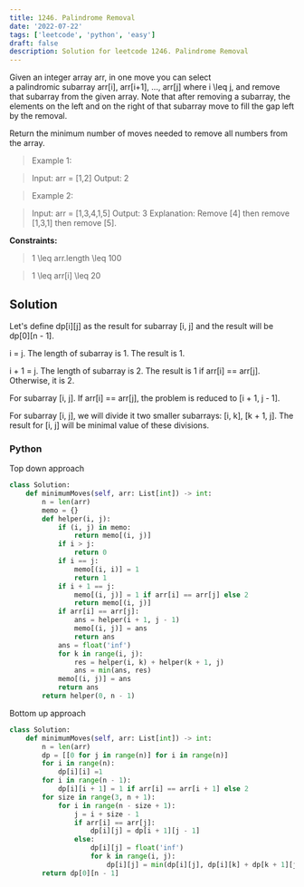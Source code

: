 ```yaml
---
title: 1246. Palindrome Removal
date: '2022-07-22'
tags: ['leetcode', 'python', 'easy']
draft: false
description: Solution for leetcode 1246. Palindrome Removal
---
```


 
Given an integer array arr, in one move you can select a palindromic subarray arr[i], arr[i+1], ..., arr[j] where i <TeX>\leq</TeX> j, and remove that subarray from the given array. Note that after removing a subarray, the elements on the left and on the right of that subarray move to fill the gap left by the removal.

Return the minimum number of moves needed to remove all numbers from the array.

 > Example 1:

 > Input: arr = [1,2]
 > Output: 2

 > Example 2:

 > Input: arr = [1,3,4,1,5]
 > Output: 3
 > Explanation: Remove [4] then remove [1,3,1] then remove [5].

**Constraints:**

 > 1 <TeX>\leq</TeX> arr.length <TeX>\leq</TeX> 100

 > 1 <TeX>\leq</TeX> arr[i] <TeX>\leq</TeX> 20

## Solution
Let's define dp[i][j] as the result for subarray [i, j] and the result will be dp[0][n - 1]. 

i = j. The length of subarray is 1. The result is 1. 

i + 1 = j. The length of subarray is 2. The result is 1 if arr[i] == arr[j]. Otherwise, it is 2. 

For subarray [i, j]. If arr[i] == arr[j], the problem is reduced to [i + 1, j - 1]. 

For subarray [i, j], we will divide it two smaller subarrays: [i, k], [k + 1, j]. The result for [i, j] will be minimal value of these divisions. 

### Python
Top down approach
```python
class Solution:
    def minimumMoves(self, arr: List[int]) -> int:
        n = len(arr)
        memo = {}
        def helper(i, j):
            if (i, j) in memo:
                return memo[(i, j)]
            if i > j:
                return 0
            if i == j:
                memo[(i, i)] = 1
                return 1
            if i + 1 == j:
                memo[(i, j)] = 1 if arr[i] == arr[j] else 2
                return memo[(i, j)]
            if arr[i] == arr[j]:
                ans = helper(i + 1, j - 1)
                memo[(i, j)] = ans
                return ans
            ans = float('inf')
            for k in range(i, j):
                res = helper(i, k) + helper(k + 1, j)
                ans = min(ans, res)
            memo[(i, j)] = ans
            return ans
        return helper(0, n - 1) 
```
Bottom up approach
```python
class Solution:
    def minimumMoves(self, arr: List[int]) -> int:
        n = len(arr)
        dp = [[0 for j in range(n)] for i in range(n)]
        for i in range(n):
            dp[i][i] =1
        for i in range(n - 1):
            dp[i][i + 1] = 1 if arr[i] == arr[i + 1] else 2
        for size in range(3, n + 1):
            for i in range(n - size + 1):
                j = i + size - 1
                if arr[i] == arr[j]:
                    dp[i][j] = dp[i + 1][j - 1]
                else:
                    dp[i][j] = float('inf')
                    for k in range(i, j):
                        dp[i][j] = min(dp[i][j], dp[i][k] + dp[k + 1][j])
        return dp[0][n - 1]
```